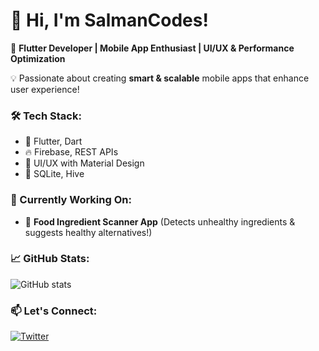 # 👋 Hi, I'm SalmanCodes!  
🚀 **Flutter Developer | Mobile App Enthusiast | UI/UX & Performance Optimization**  

💡 Passionate about creating **smart & scalable** mobile apps that enhance user experience!  

### 🛠️ Tech Stack:
- 📱 Flutter, Dart  
- 🔥 Firebase, REST APIs  
- 🎨 UI/UX with Material Design  
- 💾 SQLite, Hive  

### 🌱 Currently Working On:
- 🥗 **Food Ingredient Scanner App** (Detects unhealthy ingredients & suggests healthy alternatives!)  

### 📈 GitHub Stats:
![GitHub stats](https://github-readme-stats.vercel.app/api?username=salman222001&show_icons=true&theme=radical)

### 📫 Let's Connect:
  
[![Twitter](https://img.shields.io/badge/Twitter-@salman_qazi96-blue?style=flat-square&logo=twitter)](https://twitter.com/salman_qazi96)  
